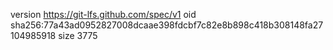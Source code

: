 version https://git-lfs.github.com/spec/v1
oid sha256:77a43ad0952827008dcaae398fdcbf7c82e8b898c418b308148fa27104985918
size 3775
